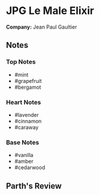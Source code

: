 # JPG Le Male Elixir

**Company:** Jean Paul Gaultier

## Notes

### Top Notes
- #mint
- #grapefruit
- #bergamot

### Heart Notes
- #lavender
- #cinnamon
- #caraway

### Base Notes
- #vanilla
- #amber
- #cedarwood

## Parth's Review

<!-- Add your review here -->
